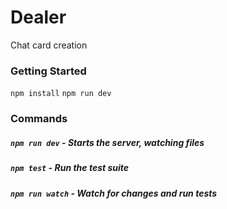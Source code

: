 Dealer
========

Chat card creation

### Getting Started
`npm install`
`npm run dev`


### Commands
##### `npm run dev` - Starts the server, watching files
##### `npm test` - Run the test suite
##### `npm run watch` - Watch for changes and run tests
